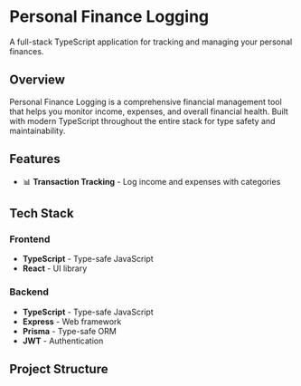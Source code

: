 # Personal Finance Logging

A full-stack TypeScript application for tracking and managing your personal finances.

## Overview

Personal Finance Logging is a comprehensive financial management tool that helps you monitor income, expenses, and overall financial health. Built with modern TypeScript throughout the entire stack for type safety and maintainability.

## Features

- 📊 **Transaction Tracking** - Log income and expenses with categories

## Tech Stack

### Frontend
- **TypeScript** - Type-safe JavaScript
- **React** - UI library

### Backend
- **TypeScript** - Type-safe JavaScript
- **Express** - Web framework
- **Prisma** - Type-safe ORM
- **JWT** - Authentication

## Project Structure
